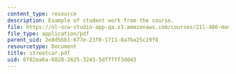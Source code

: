 ```yaml
---
content_type: resource
description: Example of student work from the course.
file: https://ol-ocw-studio-app-qa.s3.amazonaws.com/courses/21l-486-modern-drama-spring-2006/6f82ea6a6828262532435df77ff3dd43_streetcar.pdf
file_type: application/pdf
parent_uid: 2e8d56b1-677e-23f0-1711-8a7ba25c19f8
resourcetype: Document
title: streetcar.pdf
uid: 6f82ea6a-6828-2625-3243-5df77ff3dd43
---
```

